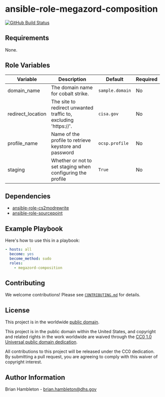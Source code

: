 # ansible-role-megazord-composition #

[![GitHub Build Status](https://github.com/hsfetty/ansible-role-megazord-composition/workflows/build/badge.svg)](https://github.com/hsfetty/ansible-role-megazord-composition/actions)

## Requirements ##

None.

## Role Variables ##

| Variable | Description | Default | Required |
|----------|-------------|---------|----------|
| domain_name | The domain name for cobalt strike. | `sample.domain` | No |
| redirect_location | The site to redirect unwanted traffic to, excluding 'https://'. | `cisa.gov` | No |
| profile_name | Name of the profile to retrieve keystore and password | `ocsp.profile` | No |
| staging | Whether or not to set staging when configuring the profile | `True` | No |

## Dependencies ##

- [ansible-role-cs2modrewrite](https://github.com/xvxd4sh/ansible-role-cs2modrewrite)
- [ansible-role-sourcepoint](https://github.com/hsfetty/ansible-role-sourcepoint)

## Example Playbook ##

Here's how to use this in a playbook:

```yaml
- hosts: all
  become: yes
  become_method: sudo
  roles:
    - megazord-composition
```

## Contributing ##

We welcome contributions!  Please see [`CONTRIBUTING.md`](CONTRIBUTING.md) for
details.

## License ##

This project is in the worldwide [public domain](LICENSE).

This project is in the public domain within the United States, and
copyright and related rights in the work worldwide are waived through
the [CC0 1.0 Universal public domain
dedication](https://creativecommons.org/publicdomain/zero/1.0/).

All contributions to this project will be released under the CC0
dedication. By submitting a pull request, you are agreeing to comply
with this waiver of copyright interest.

## Author Information ##

Brian Hambleton - <brian.hambleton@dhs.gov>
